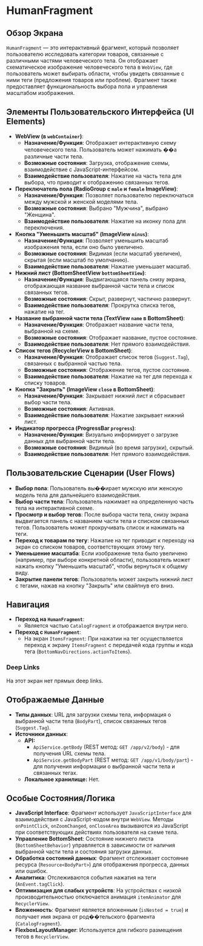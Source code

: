 # HumanFragment

## Обзор Экрана
`HumanFragment` — это интерактивный фрагмент, который позволяет пользователю исследовать категории товаров, связанные с различными частями человеческого тела. Он отображает схематическое изображение человеческого тела в `WebView`, где пользователь может выбирать области, чтобы увидеть связанные с ними теги (предложения товаров или проблем). Фрагмент также предоставляет функциональность выбора пола и управления масштабом изображения.

## Элементы Пользовательского Интерфейса (UI Elements)
*   **WebView (в `webContainer`)**:
    *   **Назначение/Функция**: Отображает интерактивную схему человеческого тела. Пользователь может нажимать ��а различные части тела.
    *   **Возможные состояния**: Загрузка, отображение схемы, взаимодействие с JavaScript-интерфейсом.
    *   **Взаимодействие пользователя**: Нажатие на часть тела для выбора, что приводит к отображению связанных тегов.
*   **Переключатель пола (RadioGroup с `male` и `female` ImageView)**:
    *   **Назначение/Функция**: Позволяет пользователю переключаться между мужской и женской моделями тела.
    *   **Возможные состояния**: Выбрано "Мужчина", выбрано "Женщина".
    *   **Взаимодействие пользователя**: Нажатие на иконку пола для переключения.
*   **Кнопка "Уменьшить масштаб" (ImageView `minus`)**:
    *   **Назначение/Функция**: Позволяет уменьшить масштаб изображения тела, если оно было увеличено.
    *   **Возможные состояния**: Видимая (если масштаб увеличен), скрытая (если масштаб по умолчанию).
    *   **Взаимодействие пользователя**: Нажатие уменьшает масштаб.
*   **Нижний лист (BottomSheetView `bottomSheetView`)**:
    *   **Назначение/Функция**: Выдвигающаяся панель снизу экрана, отображающая название выбранной части тела и список связанных тегов.
    *   **Возможные состояния**: Скрыт, развернут, частично развернут.
    *   **Взаимодействие пользователя**: Прокрутка списка тегов, нажатие на тег.
*   **Название выбранной части тела (TextView `name` в BottomSheet)**:
    *   **Назначение/Функция**: Отображает название части тела, выбранной на схеме.
    *   **Возможные состояния**: Отображает название, пустое состояние.
    *   **Взаимодействие пользователя**: Нет прямого взаимодействия.
*   **Список тегов (RecyclerView в BottomSheet)**:
    *   **Назначение/Функция**: Отображает список тегов (`Suggest.Tag`), связанных с выбранной частью тела.
    *   **Возможные состояния**: Отображение тегов, пустое состояние.
    *   **Взаимодействие пользователя**: Нажатие на тег для перехода к списку товаров.
*   **Кнопка "Закрыть" (ImageView `close` в BottomSheet)**:
    *   **Назначение/Функция**: Закрывает нижний лист и сбрасывает выбор части тела.
    *   **Возможные состояния**: Активная.
    *   **Взаимодействие пользователя**: Нажатие закрывает нижний лист.
*   **Индикатор прогресса (ProgressBar `progress`)**:
    *   **Назначение/Функция**: Визуально информирует о загрузке данных для выбранной части тела.
    *   **Возможные состояния**: Видимый (во время загрузки), скрытый.
    *   **Взаимодействие пользователя**: Нет прямого взаимодействия.

## Пользовательские Сценарии (User Flows)
*   **Выбор пола**: Пользователь вы��ирает мужскую или женскую модель тела для дальнейшего взаимодействия.
*   **Выбор части тела**: Пользователь нажимает на определенную часть тела на интерактивной схеме.
*   **Просмотр и выбор тегов**: После выбора части тела, снизу экрана выдвигается панель с названием части тела и списком связанных тегов. Пользователь может прокручивать список и нажимать на теги.
*   **Переход к товарам по тегу**: Нажатие на тег приводит к переходу на экран со списком товаров, соответствующих этому тегу.
*   **Уменьшение масштаба**: Если изображение тела было увеличено (например, при выборе конкретной области), пользователь может нажать кнопку "Уменьшить масштаб", чтобы вернуться к общему виду.
*   **Закрытие панели тегов**: Пользователь может закрыть нижний лист с тегами, нажав на кнопку "Закрыть" или свайпнув его вниз.

## Навигация
*   **Переход на `HumanFragment`**:
    *   Является частью `CatalogFragment` и отображается внутри него.
*   **Переход с `HumanFragment`**:
    *   На экран `ItemsFragment`: При нажатии на тег осуществляется переход к экрану `ItemsFragment` с передачей кода группы и кода тега (`BottomNavDirections.actionToItems`).

### Deep Links

На этот экран нет прямых deep links.

## Отображаемые Данные
*   **Типы данных**: URL для загрузки схемы тела, информация о выбранной части тела (`BodyPart`), список связанных тегов (`Suggest.Tag`).
*   **Источники данных**: 
    *   **API:**
        *   `ApiService.getBody` (REST метод: `GET /app/v2/body`) - для получения URL схемы тела.
        *   `ApiService.getBodyPart` (REST метод: `GET /app/v1/body/part`) - для получения информации о выбранной части тела и связанных тегах.
    *   **Локальное хранилище:** Нет.

## Особые Состояния/Логика
*   **JavaScript Interface**: Фрагмент использует `JavaScriptInterface` для взаимодействия с JavaScript-кодом внутри `WebView`. Методы `onPointClick`, `onZoomChanged`, `onCloseArea` вызываются из JavaScript при соответствующих действиях пользователя на схеме тела.
*   **Управление BottomSheet**: Состояние нижнего листа (`BottomSheetBehavior`) управляется в зависимости от наличия выбранной части тела и состояния загрузки данных.
*   **Обработка состояний данных**: Фрагмент отслеживает состояние ресурса (`Resource<BodyPart>`) для отображения прогресса, данных или ошибок.
*   **Аналитика**: Отслеживаются события нажатия на теги (`AnEvent.tagClick`).
*   **Оптимизация для слабых устройств**: На устройствах с низкой производительностью отключается анимация `itemAnimator` для `RecyclerView`.
*   **Вложенность**: Фрагмент является вложенным (`isNested = true`) и получает имя экрана от род��тельского фрагмента (`CatalogFragment`).
*   **FlexboxLayoutManager**: Используется для гибкого размещения тегов в `RecyclerView`.